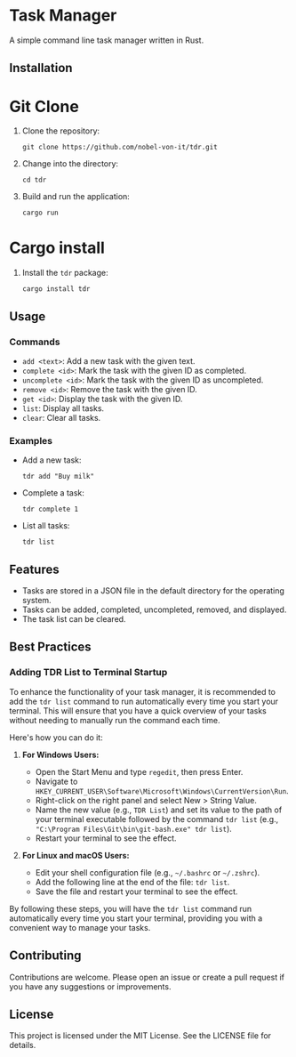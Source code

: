 # Task Manager

A simple command line task manager written in Rust.

## Installation

# Git Clone

1. Clone the repository:
   ```
   git clone https://github.com/nobel-von-it/tdr.git
   ```
2. Change into the directory:
   ```
   cd tdr
   ```
3. Build and run the application:
   ```
   cargo run
   ```

# Cargo install

1. Install the `tdr` package:
   ```
   cargo install tdr
   ```

## Usage

### Commands

- `add <text>`: Add a new task with the given text.
- `complete <id>`: Mark the task with the given ID as completed.
- `uncomplete <id>`: Mark the task with the given ID as uncompleted.
- `remove <id>`: Remove the task with the given ID.
- `get <id>`: Display the task with the given ID.
- `list`: Display all tasks.
- `clear`: Clear all tasks.

### Examples

- Add a new task:
  ```
  tdr add "Buy milk"
  ```
- Complete a task:
  ```
  tdr complete 1
  ```
- List all tasks:
  ```
  tdr list
  ```

## Features

- Tasks are stored in a JSON file in the default directory for the operating system.
- Tasks can be added, completed, uncompleted, removed, and displayed.
- The task list can be cleared.

## Best Practices

### Adding TDR List to Terminal Startup

To enhance the functionality of your task manager, it is recommended to add the `tdr list` command to run automatically every time you start your terminal. This will ensure that you have a quick overview of your tasks without needing to manually run the command each time.

Here's how you can do it:

1. **For Windows Users:**

   - Open the Start Menu and type `regedit`, then press Enter.
   - Navigate to `HKEY_CURRENT_USER\Software\Microsoft\Windows\CurrentVersion\Run`.
   - Right-click on the right panel and select New > String Value.
   - Name the new value (e.g., `TDR List`) and set its value to the path of your terminal executable followed by the command `tdr list` (e.g., `"C:\Program Files\Git\bin\git-bash.exe" tdr list`).
   - Restart your terminal to see the effect.

2. **For Linux and macOS Users:**
   - Edit your shell configuration file (e.g., `~/.bashrc` or `~/.zshrc`).
   - Add the following line at the end of the file: `tdr list`.
   - Save the file and restart your terminal to see the effect.

By following these steps, you will have the `tdr list` command run automatically every time you start your terminal, providing you with a convenient way to manage your tasks.

## Contributing

Contributions are welcome. Please open an issue or create a pull request if you have any suggestions or improvements.

## License

This project is licensed under the MIT License. See the LICENSE file for details.
